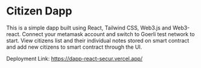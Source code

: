 # Citizen Dapp 

This is a simple dapp built using React, Tailwind CSS, Web3.js and Web3-react. Connect your metamask account and switch to Goerli test network to start. View citizens list and their individual notes stored on smart contract and add new citizens to smart contract through the UI.

Deployment Link: https://dapp-react-secur.vercel.app/
